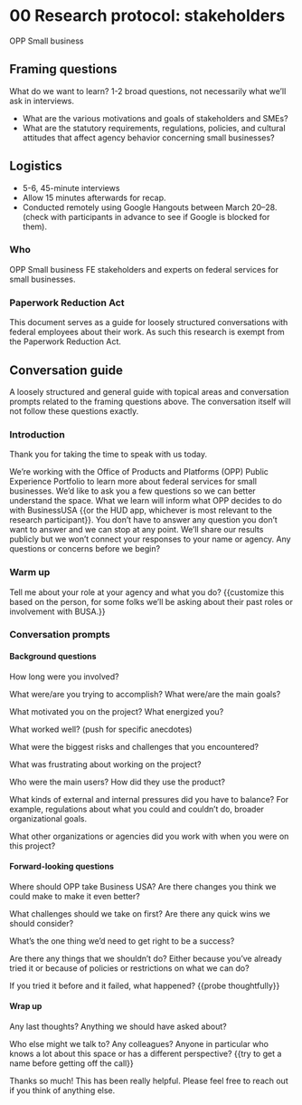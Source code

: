 # 00 Research protocol: stakeholders 
OPP Small business
## Framing questions
What do we want to learn? 1-2 broad questions, not necessarily what we’ll ask in interviews. 
- What are the various motivations and goals of stakeholders and SMEs? 
- What are the statutory requirements, regulations, policies, and cultural attitudes that affect agency behavior concerning small businesses? 
## Logistics
- 5-6, 45-minute interviews 
- Allow 15 minutes afterwards for recap. 
- Conducted remotely using Google Hangouts between March 20–28. (check with participants in advance to see if Google is blocked for them).
### Who
OPP Small business FE stakeholders and experts on federal services for small businesses. 
### Paperwork Reduction Act
This document serves as a guide for loosely structured conversations with federal employees about their work. As such this research is exempt from the Paperwork Reduction Act. 
## Conversation guide
A loosely structured and general guide with topical areas and conversation prompts related to the framing questions above. The conversation itself will not follow these questions exactly. 
### Introduction

Thank you for taking the time to speak with us today.

We’re working with the Office of Products and Platforms (OPP) Public Experience Portfolio to learn more about federal services for small businesses. We’d like to ask you a few questions so we can better understand the space. What we learn will inform what OPP decides to do with BusinessUSA {{or the HUD app, whichever is most relevant to the research participant}}.
You don’t have to answer any question you don’t want to answer and we can stop at any point.  We’ll share our results publicly but we won’t connect your responses to your name or agency.
Any questions or concerns before we begin? 

### Warm up

Tell me about your role at your agency and what you do? {{customize this based on the person, for some folks we’ll be asking about their past roles or involvement with BUSA.}}

### Conversation prompts

#### Background questions

How long were you involved? 

What were/are you trying to accomplish? What were/are the main goals? 

What motivated you on the project? What energized you?

What worked well? (push for specific anecdotes)

What were the biggest risks and challenges that you encountered? 

What was frustrating about working on the project? 

Who were the main users? How did they use the product? 

What kinds of external and internal pressures did you have to balance? For example, regulations about what you could and couldn’t do, broader organizational goals. 

What other organizations or agencies did you work with when you were on this project? 

#### Forward-looking questions

Where should OPP take Business USA? Are there changes you think we could make to make it even better? 

What challenges should we take on first? Are there any quick wins we should consider?  

What’s the one thing we’d need to get right to be a success? 

Are there any things that we shouldn’t do? Either because you’ve already tried it or because of policies or restrictions on what we can do? 

If you tried it before and it failed, what happened? {{probe thoughtfully}}

#### Wrap up

Any last thoughts? Anything we should have asked about? 

Who else might we talk to? Any colleagues? Anyone in particular who knows a lot about this space or has a different perspective? {{try to get a name before getting off the call}}

Thanks so much! This has been really helpful. Please feel free to reach out if you think of anything else. 
